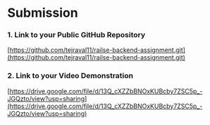 # Submission

### 1. Link to your Public GitHub Repository
[https://github.com/tejraval11/railse-backend-assignment.git](https://github.com/tejraval11/railse-backend-assignment.git)

### 2. Link to your Video Demonstration
[https://drive.google.com/file/d/13Q_cXZZbBNOxKUBcby7ZSC5p_-JGQzto/view?usp=sharing](https://drive.google.com/file/d/13Q_cXZZbBNOxKUBcby7ZSC5p_-JGQzto/view?usp=sharing)
